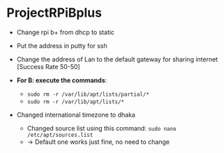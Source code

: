 # ProjectRPiBplus

* Change rpi b+ from dhcp to static
* Put the address in putty for ssh
* Change the address of Lan to the default gateway for sharing internet [Success Rate 50-50]
* **For B: execute the commands**:
  * `sudo rm -r /var/lib/apt/lists/partial/*`
  * `sudo rm -r /var/lib/apt/lists/*`

* Changed international timezone to dhaka
  * Changed source list using this command: `sudo nano /etc/apt/sources.list` 
  * -> Default one works just fine, no need to change
